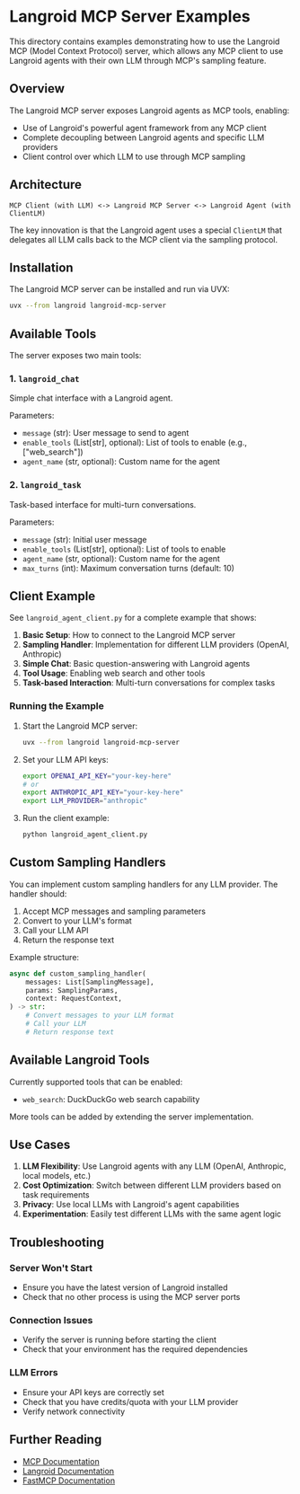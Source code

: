# Langroid MCP Server Examples

This directory contains examples demonstrating how to use the Langroid MCP (Model Context Protocol) server, which allows any MCP client to use Langroid agents with their own LLM through MCP's sampling feature.

## Overview

The Langroid MCP server exposes Langroid agents as MCP tools, enabling:
- Use of Langroid's powerful agent framework from any MCP client
- Complete decoupling between Langroid agents and specific LLM providers
- Client control over which LLM to use through MCP sampling

## Architecture

```
MCP Client (with LLM) <-> Langroid MCP Server <-> Langroid Agent (with ClientLM)
```

The key innovation is that the Langroid agent uses a special `ClientLM` that delegates all LLM calls back to the MCP client via the sampling protocol.

## Installation

The Langroid MCP server can be installed and run via UVX:

```bash
uvx --from langroid langroid-mcp-server
```

## Available Tools

The server exposes two main tools:

### 1. `langroid_chat`
Simple chat interface with a Langroid agent.

Parameters:
- `message` (str): User message to send to agent
- `enable_tools` (List[str], optional): List of tools to enable (e.g., ["web_search"])
- `agent_name` (str, optional): Custom name for the agent

### 2. `langroid_task`
Task-based interface for multi-turn conversations.

Parameters:
- `message` (str): Initial user message
- `enable_tools` (List[str], optional): List of tools to enable
- `agent_name` (str, optional): Custom name for the agent
- `max_turns` (int): Maximum conversation turns (default: 10)

## Client Example

See `langroid_agent_client.py` for a complete example that shows:

1. **Basic Setup**: How to connect to the Langroid MCP server
2. **Sampling Handler**: Implementation for different LLM providers (OpenAI, Anthropic)
3. **Simple Chat**: Basic question-answering with Langroid agents
4. **Tool Usage**: Enabling web search and other tools
5. **Task-based Interaction**: Multi-turn conversations for complex tasks

### Running the Example

1. Start the Langroid MCP server:
   ```bash
   uvx --from langroid langroid-mcp-server
   ```

2. Set your LLM API keys:
   ```bash
   export OPENAI_API_KEY="your-key-here"
   # or
   export ANTHROPIC_API_KEY="your-key-here"
   export LLM_PROVIDER="anthropic"
   ```

3. Run the client example:
   ```bash
   python langroid_agent_client.py
   ```

## Custom Sampling Handlers

You can implement custom sampling handlers for any LLM provider. The handler should:

1. Accept MCP messages and sampling parameters
2. Convert to your LLM's format
3. Call your LLM API
4. Return the response text

Example structure:
```python
async def custom_sampling_handler(
    messages: List[SamplingMessage],
    params: SamplingParams,
    context: RequestContext,
) -> str:
    # Convert messages to your LLM format
    # Call your LLM
    # Return response text
```

## Available Langroid Tools

Currently supported tools that can be enabled:
- `web_search`: DuckDuckGo web search capability

More tools can be added by extending the server implementation.

## Use Cases

1. **LLM Flexibility**: Use Langroid agents with any LLM (OpenAI, Anthropic, local models, etc.)
2. **Cost Optimization**: Switch between different LLM providers based on task requirements
3. **Privacy**: Use local LLMs with Langroid's agent capabilities
4. **Experimentation**: Easily test different LLMs with the same agent logic

## Troubleshooting

### Server Won't Start
- Ensure you have the latest version of Langroid installed
- Check that no other process is using the MCP server ports

### Connection Issues
- Verify the server is running before starting the client
- Check that your environment has the required dependencies

### LLM Errors
- Ensure your API keys are correctly set
- Check that you have credits/quota with your LLM provider
- Verify network connectivity

## Further Reading

- [MCP Documentation](https://modelcontextprotocol.io/)
- [Langroid Documentation](https://langroid.github.io/langroid/)
- [FastMCP Documentation](https://github.com/jlowin/fastmcp)